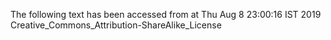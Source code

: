 The following text has been accessed from at Thu Aug 8 23:00:16 IST 2019
Creative_Commons_Attribution-ShareAlike_License
